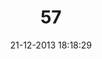 ---
layout: post
title:  "57"
date: 21-12-2013 18:18:29
categories: jekyll update
language: 'ru'
image: 057.png
---